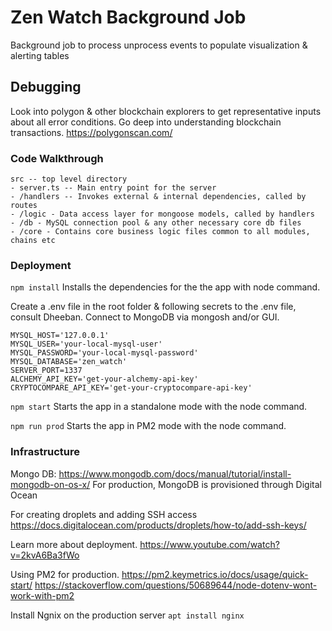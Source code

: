 # Zen Watch Background Job
Background job to process unprocess events to populate visualization & alerting tables

## Debugging
Look into polygon & other blockchain explorers to get representative inputs about all error conditions. Go deep into understanding blockchain transactions.
https://polygonscan.com/


### Code Walkthrough
```
src -- top level directory
- server.ts -- Main entry point for the server
- /handlers -- Invokes external & internal dependencies, called by routes
- /logic - Data access layer for mongoose models, called by handlers
- /db - MySQL connection pool & any other necessary core db files
- /core - Contains core business logic files common to all modules, chains etc
```

### Deployment
``` npm install ```
Installs the dependencies for the the app with node command.

Create a .env file in the root folder & following secrets to the .env file, consult Dheeban.
Connect to MongoDB via mongosh and/or GUI.
```
MYSQL_HOST='127.0.0.1'
MYSQL_USER='your-local-mysql-user'
MYSQL_PASSWORD='your-local-mysql-password'
MYSQL_DATABASE='zen_watch'
SERVER_PORT=1337
ALCHEMY_API_KEY='get-your-alchemy-api-key'
CRYPTOCOMPARE_API_KEY='get-your-cryptocompare-api-key'
```

``` npm start ```
Starts the app in a standalone mode with the node command.

``` npm run prod ```
Starts the app in PM2 mode with the node command.


### Infrastructure
Mongo DB: https://www.mongodb.com/docs/manual/tutorial/install-mongodb-on-os-x/
For production, MongoDB is provisioned through Digital Ocean

For creating droplets and adding SSH access
https://docs.digitalocean.com/products/droplets/how-to/add-ssh-keys/

Learn more about deployment.
https://www.youtube.com/watch?v=2kvA6Ba3fWo

Using PM2 for production.
https://pm2.keymetrics.io/docs/usage/quick-start/
https://stackoverflow.com/questions/50689644/node-dotenv-wont-work-with-pm2

Install Ngnix on the production server
```apt install nginx ```
